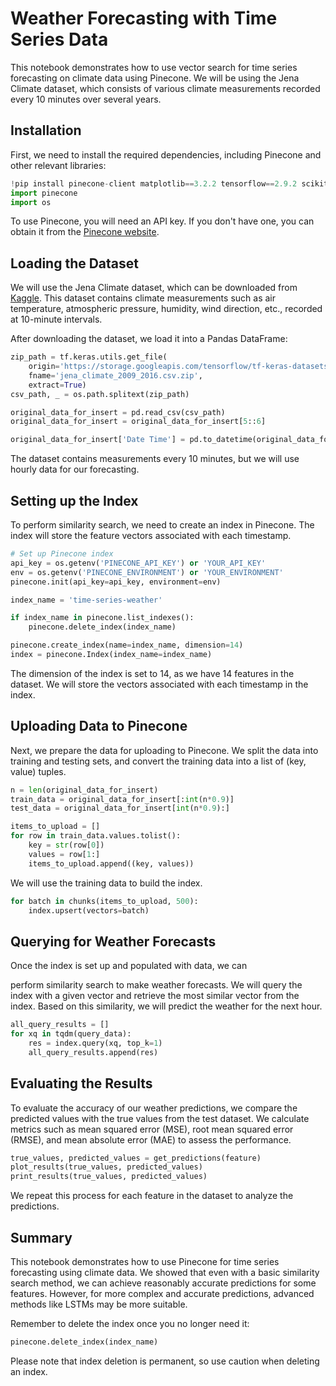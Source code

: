 # Weather Forecasting with Time Series Data

This notebook demonstrates how to use vector search for time series forecasting on climate data using Pinecone. We will be using the Jena Climate dataset, which consists of various climate measurements recorded every 10 minutes over several years.

## Installation

First, we need to install the required dependencies, including Pinecone and other relevant libraries:

```python
!pip install pinecone-client matplotlib==3.2.2 tensorflow==2.9.2 scikit-learn==1.0.2 pandas==1.3.5 tqdm
import pinecone
import os
```

To use Pinecone, you will need an API key. If you don't have one, you can obtain it from the [Pinecone website](https://www.pinecone.io/start/).

## Loading the Dataset

We will use the Jena Climate dataset, which can be downloaded from [Kaggle](https://www.kaggle.com/stytch16/jena-climate-2009-2016). This dataset contains climate measurements such as air temperature, atmospheric pressure, humidity, wind direction, etc., recorded at 10-minute intervals.

After downloading the dataset, we load it into a Pandas DataFrame:

```python
zip_path = tf.keras.utils.get_file(
    origin='https://storage.googleapis.com/tensorflow/tf-keras-datasets/jena_climate_2009_2016.csv.zip',
    fname='jena_climate_2009_2016.csv.zip',
    extract=True)
csv_path, _ = os.path.splitext(zip_path)

original_data_for_insert = pd.read_csv(csv_path)
original_data_for_insert = original_data_for_insert[5::6]

original_data_for_insert['Date Time'] = pd.to_datetime(original_data_for_insert['Date Time'], format='%d.%m.%Y %H:%M:%S')
```

The dataset contains measurements every 10 minutes, but we will use hourly data for our forecasting.

## Setting up the Index

To perform similarity search, we need to create an index in Pinecone. The index will store the feature vectors associated with each timestamp.

```python
# Set up Pinecone index
api_key = os.getenv('PINECONE_API_KEY') or 'YOUR_API_KEY'
env = os.getenv('PINECONE_ENVIRONMENT') or 'YOUR_ENVIRONMENT'
pinecone.init(api_key=api_key, environment=env)

index_name = 'time-series-weather'

if index_name in pinecone.list_indexes():
    pinecone.delete_index(index_name)

pinecone.create_index(name=index_name, dimension=14)
index = pinecone.Index(index_name=index_name)
```

The dimension of the index is set to 14, as we have 14 features in the dataset. We will store the vectors associated with each timestamp in the index.

## Uploading Data to Pinecone

Next, we prepare the data for uploading to Pinecone. We split the data into training and testing sets, and convert the training data into a list of (key, value) tuples.

```python
n = len(original_data_for_insert)
train_data = original_data_for_insert[:int(n*0.9)]
test_data = original_data_for_insert[int(n*0.9):]

items_to_upload = []
for row in train_data.values.tolist():
    key = str(row[0])
    values = row[1:]
    items_to_upload.append((key, values))
```

We will use the training data to build the index.

```python
for batch in chunks(items_to_upload, 500):
    index.upsert(vectors=batch)
```

## Querying for Weather Forecasts

Once the index is set up and populated with data, we can

 perform similarity search to make weather forecasts. We will query the index with a given vector and retrieve the most similar vector from the index. Based on this similarity, we will predict the weather for the next hour.

```python
all_query_results = []
for xq in tqdm(query_data):
    res = index.query(xq, top_k=1)
    all_query_results.append(res)
```

## Evaluating the Results

To evaluate the accuracy of our weather predictions, we compare the predicted values with the true values from the test dataset. We calculate metrics such as mean squared error (MSE), root mean squared error (RMSE), and mean absolute error (MAE) to assess the performance.

```python
true_values, predicted_values = get_predictions(feature)
plot_results(true_values, predicted_values)
print_results(true_values, predicted_values)
```

We repeat this process for each feature in the dataset to analyze the predictions.

## Summary

This notebook demonstrates how to use Pinecone for time series forecasting using climate data. We showed that even with a basic similarity search method, we can achieve reasonably accurate predictions for some features. However, for more complex and accurate predictions, advanced methods like LSTMs may be more suitable.

Remember to delete the index once you no longer need it:

```python
pinecone.delete_index(index_name)
```

Please note that index deletion is permanent, so use caution when deleting an index.
